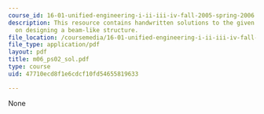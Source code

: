 ```yaml
---
course_id: 16-01-unified-engineering-i-ii-iii-iv-fall-2005-spring-2006
description: This resource contains handwritten solutions to the given problem set
  on designing a beam-like structure.
file_location: /coursemedia/16-01-unified-engineering-i-ii-iii-iv-fall-2005-spring-2006/47710ecd8f1e6cdcf10fd54655819633_m06_ps02_sol.pdf
file_type: application/pdf
layout: pdf
title: m06_ps02_sol.pdf
type: course
uid: 47710ecd8f1e6cdcf10fd54655819633

---
```

None